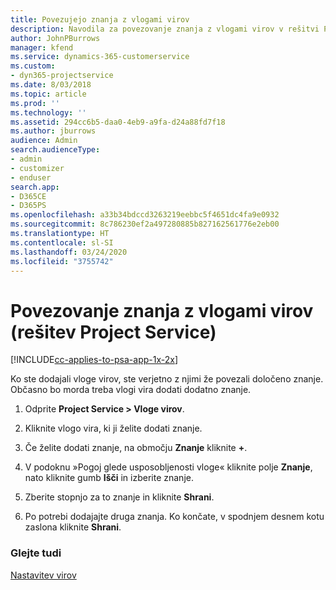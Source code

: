 ```yaml
---
title: Povezujejo znanja z vlogami virov
description: Navodila za povezovanje znanja z vlogami virov v rešitvi Project Service
author: JohnPBurrows
manager: kfend
ms.service: dynamics-365-customerservice
ms.custom:
- dyn365-projectservice
ms.date: 8/03/2018
ms.topic: article
ms.prod: ''
ms.technology: ''
ms.assetid: 294cc6b5-daa0-4eb9-a9fa-d24a88fd7f18
ms.author: jburrows
audience: Admin
search.audienceType:
- admin
- customizer
- enduser
search.app:
- D365CE
- D365PS
ms.openlocfilehash: a33b34bdccd3263219eebbc5f4651dc4fa9e0932
ms.sourcegitcommit: 8c786230ef2a497280885b827162561776e2eb00
ms.translationtype: HT
ms.contentlocale: sl-SI
ms.lasthandoff: 03/24/2020
ms.locfileid: "3755742"
---
```

# <a name="associate-skills-with-resource-roles-project-service"></a>Povezovanje znanja z vlogami virov (rešitev Project Service)

[!INCLUDE[cc-applies-to-psa-app-1x-2x](../includes/cc-applies-to-psa-app-1x-2x.md)]

Ko ste dodajali vloge virov, ste verjetno z njimi že povezali določeno znanje. Občasno bo morda treba vlogi vira dodati dodatno znanje.  
  
1.  Odprite **Project Service > Vloge virov**.  
  
2.  Kliknite vlogo vira, ki ji želite dodati znanje.  
  
3.  Če želite dodati znanje, na območju **Znanje** kliknite **+**.  
  
4.  V podoknu »Pogoj glede usposobljenosti vloge« kliknite polje **Znanje**, nato kliknite gumb **Išči** in izberite znanje.  
  
5.  Zberite stopnjo za to znanje in kliknite **Shrani**.  
  
6.  Po potrebi dodajajte druga znanja. Ko končate, v spodnjem desnem kotu zaslona kliknite **Shrani**.  
  
### <a name="see-also"></a>Glejte tudi  
 [Nastavitev virov](../project-service/set-up-resources.md)
